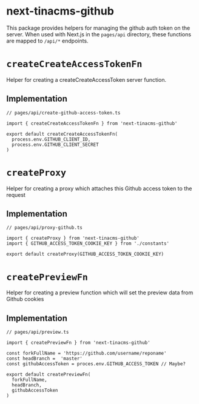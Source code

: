 # next-tinacms-github

This package provides helpers for managing the github auth token on the server.
When used with Next.js in the `pages/api` directory, these functions are mapped to `/api/*` endpoints.

# `createCreateAccessTokenFn`
Helper for creating a createCreateAccessToken server function.

## Implementation

```
// pages/api/create-github-access-token.ts

import { createCreateAccessTokenFn } from 'next-tinacms-github'

export default createCreateAccessTokenFn(
  process.env.GITHUB_CLIENT_ID,
  process.env.GITHUB_CLIENT_SECRET
)
```

# `createProxy`
Helper for creating a proxy which attaches this Github access token to the request

## Implementation

```
// pages/api/proxy-github.ts

import { createProxy } from 'next-tinacms-github'
import { GITHUB_ACCESS_TOKEN_COOKIE_KEY } from './constants'

export default createProxy(GITHUB_ACCESS_TOKEN_COOKIE_KEY)
```

# `createPreviewFn`
Helper for creating a preview function which will set the preview data from Github cookies

## Implementation

```
// pages/api/preview.ts

import { createPreviewFn } from 'next-tinacms-github'

const forkFullName = 'https://github.com/username/reponame'
const headBranch =  'master'
const githubAccessToken = proces.env.GITHUB_ACCESS_TOKEN // Maybe?

export default createPreviewFn(
  forkFullName,
  headBranch,
  githubAccessToken
)

```